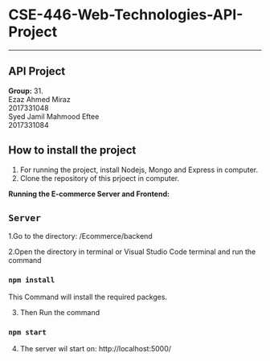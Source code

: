 # CSE-446-Web-Technologies-API-Project
**********************
 API Project
 -----------------
 **Group:** 31.
 <br />
 Ezaz Ahmed Miraz<br />
       2017331048<br />
       Syed Jamil Mahmood Eftee<br />
       2017331084<br />
       
How to install the project
---------------------------
1. For running the project, install Nodejs, Mongo and Express in computer.
2. Clone the repository of this prjoect in computer.

**Running the E-commerce Server and Frontend:**

 ## `Server`

1.Go to the directory: /Ecommerce/backend

2.Open the directory in terminal or Visual Studio Code terminal and run the command

  ### `npm install`
 
 This Command will install the required packges.
 
 3. Then Run the command 
 ### `npm start`
 
 4. The server wil start on: http://localhost:5000/
